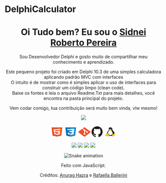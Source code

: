 # DelphiCalculator

<div>
  
  <h1 align="center">
    Oi Tudo bem? Eu sou o 
    <a href="https://www.linkedin.com/in/sidnei-roberto-pereira-jp/">Sidnei Roberto Pereira</a>
  </h1>

  <p align="center">
    Sou Desenvolvedor Delphi e gosto muito de compartilhar meu conhecimento e aprendizado.   
  </p>
  
  <p align="center">
    Este pequeno projeto foi criado em Delphi 10.3 de uma simples calculadora aplicando padrão MVC com interfaces <br>
    O intuito é de mostrar como é simples aplicar o uso de interfaces para construir um código limpo (clean code). <br>
    Baixe os fontes e leia o arquivo Readme.Txt para mais detalhes, você encontra na pasta principal do projeto.
  </p>
  
  <p align="center">
    Vem codar comigo, tua contribuição será muito bem vinda, vlw mesmo! 
  </p>
  
</div>

<div align="center">
  <a href="https://github.com/SidneiRobertoPereira">    
    <img height="150em" src="https://github-readme-stats.vercel.app/api/top-langs/?username=SidneiRobertoPereira&theme=dracula&hide_border=false&&layout=compact"/>
  </a>
</div>

<div align="center" valign="top"><br>    
  <img align="center" alt="HTML" height="30" width="40" src="https://raw.githubusercontent.com/devicons/devicon/master/icons/html5/html5-original.svg">
  <img align="center" alt="CSS" height="30" width="40" src="https://raw.githubusercontent.com/devicons/devicon/master/icons/css3/css3-original.svg">
  <img align="center" alt="git" height="30" width="40" src="https://raw.githubusercontent.com/devicons/devicon/master/icons/git/git-original.svg">
  <img align="center" alt="github" height="35" width="35" src="/assets/GitHub.png">
  <img align="center" alt="linux" height="30" width="40" src="https://raw.githubusercontent.com/devicons/devicon/master/icons/linux/linux-original.svg">  
</div><br>

<div align="center">
  <a href="https://www.youtube.com/channel/UCQYNci_kcj-Vl7z1FVsdccA" target="_blank"><img src="https://img.shields.io/badge/YouTube-FF0000?style=for-the-badge&logo=youtube&logoColor=white" target="_blank"></a>
  <a href="https://www.instagram.com/sidneirobertop/" target="_blank"><img src="https://img.shields.io/badge/-Instagram-%23E4405F?style=for-the-badge&logo=instagram&logoColor=white" target="_blank"></a>
  <a href="https://www.linkedin.com/in/sidnei-roberto-pereira-jp/" target="_blank"><img src="https://img.shields.io/badge/-LinkedIn-%230077B5?style=for-the-badge&logo=linkedin&logoColor=white" target="_blank"></a> 
  <a href="mailto:sidneirobertopereira@gmail.com"><img src="https://img.shields.io/badge/-Gmail-%23333?style=for-the-badge&logo=gmail&logoColor=white" target="_blank"></a>
</div>

<div align="center">

  ![Snake animation](https://github.com/danielbped/danielbped/blob/output/github-contribution-grid-snake.svg)
  
</div>

<div align="center">
  <p>Feito com JavaScript.</p>
  <p>Créditos: <a href="https://github.com/anuraghazra/github-readme-stats">Anurag Hazra</a> e <a href="https://github.com/rafaballerini">Rafaella Ballerini</a></p>
</div>
